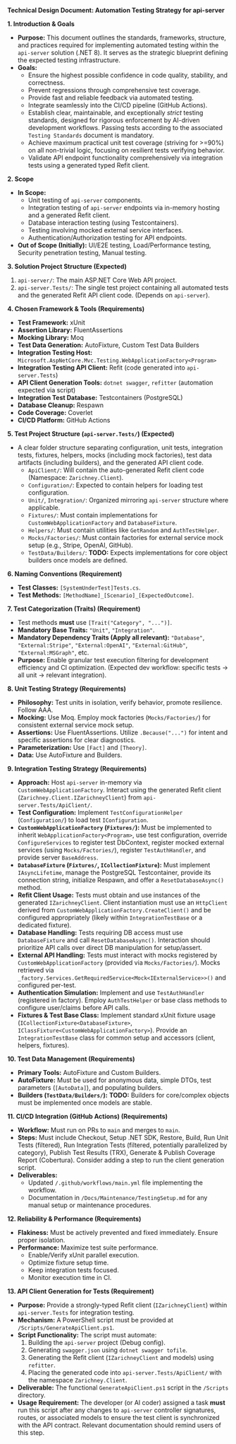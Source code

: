 **Technical Design Document: Automation Testing Strategy for api-server**

**1. Introduction & Goals**

* **Purpose:** This document outlines the standards, frameworks, structure, and practices required for implementing automated testing within the `api-server` solution (.NET 8). It serves as the strategic blueprint defining the expected testing infrastructure.
* **Goals:**
    * Ensure the highest possible confidence in code quality, stability, and correctness.
    * Prevent regressions through comprehensive test coverage.
    * Provide fast and reliable feedback via automated testing.
    * Integrate seamlessly into the CI/CD pipeline (GitHub Actions).
    * Establish clear, maintainable, and exceptionally *strict* testing standards, designed for rigorous enforcement by AI-driven development workflows. Passing tests according to the associated `Testing Standards` document is mandatory.
    * Achieve maximum practical unit test coverage (striving for >=90%) on all non-trivial logic, focusing on resilient tests verifying behavior.
    * Validate API endpoint functionality comprehensively via integration tests using a generated typed Refit client.

**2. Scope**

* **In Scope:**
    * Unit testing of `api-server` components.
    * Integration testing of `api-server` endpoints via in-memory hosting and a generated Refit client.
    * Database interaction testing (using Testcontainers).
    * Testing involving mocked external service interfaces.
    * Authentication/Authorization testing for API endpoints.
* **Out of Scope (Initially):** UI/E2E testing, Load/Performance testing, Security penetration testing, Manual testing.

**3. Solution Project Structure (Expected)**

1.  `api-server/`: The main ASP.NET Core Web API project.
2.  `api-server.Tests/`: The single test project containing all automated tests and the generated Refit API client code. (Depends on `api-server`).

**4. Chosen Framework & Tools (Requirements)**

* **Test Framework:** xUnit
* **Assertion Library:** FluentAssertions
* **Mocking Library:** Moq
* **Test Data Generation:** AutoFixture, Custom Test Data Builders
* **Integration Testing Host:** `Microsoft.AspNetCore.Mvc.Testing.WebApplicationFactory<Program>`
* **Integration Testing API Client:** Refit (code generated into `api-server.Tests`)
* **API Client Generation Tools:** `dotnet swagger`, `refitter` (automation expected via script)
* **Integration Test Database:** Testcontainers (PostgreSQL)
* **Database Cleanup:** Respawn
* **Code Coverage:** Coverlet
* **CI/CD Platform:** GitHub Actions

**5. Test Project Structure (`api-server.Tests/`) (Expected)**

* A clear folder structure separating configuration, unit tests, integration tests, fixtures, helpers, mocks (including mock factories), test data artifacts (including builders), and the generated API client code.
    * `ApiClient/`: Will contain the auto-generated Refit client code (Namespace: `Zarichney.Client`).
    * `Configuration/`: Expected to contain helpers for loading test configuration.
    * `Unit/`, `Integration/`: Organized mirroring `api-server` structure where applicable.
    * `Fixtures/`: Must contain implementations for `CustomWebApplicationFactory` and `DatabaseFixture`.
    * `Helpers/`: Must contain utilities like `GetRandom` and `AuthTestHelper`.
    * `Mocks/Factories/`: Must contain factories for external service mock setup (e.g., Stripe, OpenAI, GitHub).
    * `TestData/Builders/`: **TODO:** Expects implementations for core object builders once models are defined.

**6. Naming Conventions (Requirement)**

* **Test Classes:** `[SystemUnderTest]Tests.cs`.
* **Test Methods:** `[MethodName]_[Scenario]_[ExpectedOutcome]`.

**7. Test Categorization (Traits) (Requirement)**

* Test methods **must** use `[Trait("Category", "...")]`.
* **Mandatory Base Traits:** `"Unit"`, `"Integration"`.
* **Mandatory Dependency Traits (Apply all relevant):** `"Database"`, `"External:Stripe"`, `"External:OpenAI"`, `"External:GitHub"`, `"External:MSGraph"`, etc.
* **Purpose:** Enable granular test execution filtering for development efficiency and CI optimization. (Expected dev workflow: specific tests -> all unit -> relevant integration).

**8. Unit Testing Strategy (Requirements)**

* **Philosophy:** Test units in isolation, verify behavior, promote resilience. Follow AAA.
* **Mocking:** Use Moq. Employ mock factories (`Mocks/Factories/`) for consistent external service mock setup.
* **Assertions:** Use FluentAssertions. Utilize `.Because("...")` for intent and specific assertions for clear diagnostics.
* **Parameterization:** Use `[Fact]` and `[Theory]`.
* **Data:** Use AutoFixture and Builders.

**9. Integration Testing Strategy (Requirements)**

* **Approach:** Host `api-server` in-memory via `CustomWebApplicationFactory`. Interact using the generated Refit client (`Zarichney.Client.IZarichneyClient`) from `api-server.Tests/ApiClient/`.
* **Test Configuration:** Implement `TestConfigurationHelper` (`Configuration/`) to load test `IConfiguration`.
* **`CustomWebApplicationFactory` (`Fixtures/`):** Must be implemented to inherit `WebApplicationFactory<Program>`, use test configuration, override `ConfigureServices` to register test DbContext, register mocked external services (using `Mocks/Factories/`), register `TestAuthHandler`, and provide server `BaseAddress`.
* **`DatabaseFixture` (`Fixtures/`, `ICollectionFixture`):** Must implement `IAsyncLifetime`, manage the PostgreSQL Testcontainer, provide its connection string, initialize Respawn, and offer a `ResetDatabaseAsync()` method.
* **Refit Client Usage:** Tests must obtain and use instances of the generated `IZarichneyClient`. Client instantiation must use an `HttpClient` derived from `CustomWebApplicationFactory.CreateClient()` and be configured appropriately (likely within `IntegrationTestBase` or a dedicated fixture).
* **Database Handling:** Tests requiring DB access must use `DatabaseFixture` and call `ResetDatabaseAsync()`. Interaction should prioritize API calls over direct DB manipulation for setup/assert.
* **External API Handling:** Tests must interact with mocks registered by `CustomWebApplicationFactory` (provided via `Mocks/Factories/`). Mocks retrieved via `_factory.Services.GetRequiredService<Mock<IExternalService>>()` and configured per-test.
* **Authentication Simulation:** Implement and use `TestAuthHandler` (registered in factory). Employ `AuthTestHelper` or base class methods to configure user/claims before API calls.
* **Fixtures & Test Base Class:** Implement standard xUnit fixture usage (`ICollectionFixture<DatabaseFixture>`, `IClassFixture<CustomWebApplicationFactory>`). Provide an `IntegrationTestBase` class for common setup and accessors (client, helpers, fixtures).

**10. Test Data Management (Requirements)**

* **Primary Tools:** AutoFixture and Custom Builders.
* **AutoFixture:** Must be used for anonymous data, simple DTOs, test parameters (`[AutoData]`), and populating builders.
* **Builders (`TestData/Builders/`):** **TODO:** Builders for core/complex objects must be implemented once models are stable.

**11. CI/CD Integration (GitHub Actions) (Requirements)**

* **Workflow:** Must run on PRs to `main` and merges to `main`.
* **Steps:** Must include Checkout, Setup .NET SDK, Restore, Build, Run Unit Tests (filtered), Run Integration Tests (filtered, potentially parallelized by category), Publish Test Results (TRX), Generate & Publish Coverage Report (Cobertura). Consider adding a step to run the client generation script.
* **Deliverables:**
    * Updated `/.github/workflows/main.yml` file implementing the workflow.
    * Documentation in `/Docs/Maintenance/TestingSetup.md` for any manual setup or maintenance procedures.

**12. Reliability & Performance (Requirements)**

* **Flakiness:** Must be actively prevented and fixed immediately. Ensure proper isolation.
* **Performance:** Maximize test suite performance.
    * Enable/Verify xUnit parallel execution.
    * Optimize fixture setup time.
    * Keep integration tests focused.
    * Monitor execution time in CI.

**13. API Client Generation for Tests (Requirement)**

* **Purpose:** Provide a strongly-typed Refit client (`IZarichneyClient`) within `api-server.Tests` for integration testing.
* **Mechanism:** A PowerShell script must be provided at `/Scripts/GenerateApiClient.ps1`.
* **Script Functionality:** The script must automate:
    1.  Building the `api-server` project (Debug config).
    2.  Generating `swagger.json` using `dotnet swagger tofile`.
    3.  Generating the Refit client (`IZarichneyClient` and models) using `refitter`.
    4.  Placing the generated code into `api-server.Tests/ApiClient/` with the namespace `Zarichney.Client`.
* **Deliverable:** The functional `GenerateApiClient.ps1` script in the `/Scripts` directory.
* **Usage Requirement:** The developer (or AI coder) assigned a task **must** run this script after any changes to `api-server` controller signatures, routes, or associated models to ensure the test client is synchronized with the API contract. Relevant documentation should remind users of this step.

